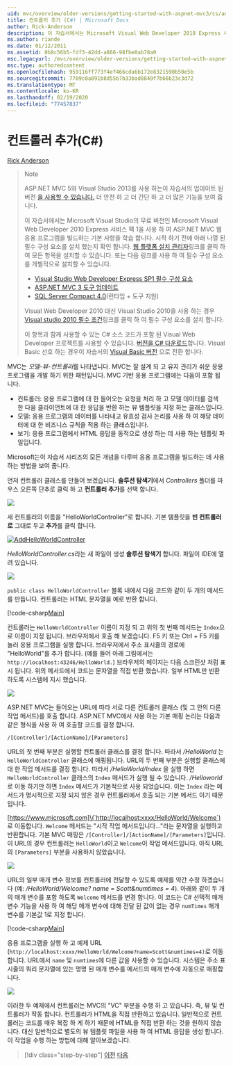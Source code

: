 ```yaml
---
uid: mvc/overview/older-versions/getting-started-with-aspnet-mvc3/cs/adding-a-controller
title: 컨트롤러 추가 (C#) | Microsoft Docs
author: Rick-Anderson
description: 이 자습서에서는 Microsoft Visual Web Developer 2010 Express 서비스 팩 1을 사용 하 여 ASP.NET MVC 웹 응용 프로그램을 빌드하는 기본 사항을 학습 합니다.
ms.author: riande
ms.date: 01/12/2011
ms.assetid: 0b8c56b5-fdf3-42dd-a866-98fbe0ab78a0
msc.legacyurl: /mvc/overview/older-versions/getting-started-with-aspnet-mvc3/cs/adding-a-controller
msc.type: authoredcontent
ms.openlocfilehash: 959116ff773f4ef466cda6b172e8321590b50e5b
ms.sourcegitcommit: 7709c0a091b8d55b7b33bad8849f7b66b23c3d72
ms.translationtype: MT
ms.contentlocale: ko-KR
ms.lasthandoff: 02/19/2020
ms.locfileid: "77457837"
---
```

# <a name="adding-a-controller-c"></a>컨트롤러 추가(C#)

[Rick Anderson](https://twitter.com/RickAndMSFT)

> > [!NOTE]
> > ASP.NET MVC 5와 Visual Studio 2013를 사용 하는이 자습서의 업데이트 된 버전 [을 사용할 수 있습니다.](../../../getting-started/introduction/getting-started.md) 더 안전 하 고 더 간단 하 고 더 많은 기능을 보여 줍니다.
> 
> 
> 이 자습서에서는 Microsoft Visual Studio의 무료 버전인 Microsoft Visual Web Developer 2010 Express 서비스 팩 1을 사용 하 여 ASP.NET MVC 웹 응용 프로그램을 빌드하는 기본 사항을 학습 합니다. 시작 하기 전에 아래 나열 된 필수 구성 요소를 설치 했는지 확인 합니다. [웹 플랫폼 설치 관리자](https://www.microsoft.com/web/gallery/install.aspx?appid=VWD2010SP1Pack)링크를 클릭 하 여 모든 항목을 설치할 수 있습니다. 또는 다음 링크를 사용 하 여 필수 구성 요소를 개별적으로 설치할 수 있습니다.
> 
> - [Visual Studio Web Developer Express SP1 필수 구성 요소](https://www.microsoft.com/web/gallery/install.aspx?appid=VWD2010SP1Pack)
> - [ASP.NET MVC 3 도구 업데이트](https://www.microsoft.com/web/gallery/install.aspx?appsxml=&amp;appid=MVC3)
> - [SQL Server Compact 4.0](https://www.microsoft.com/web/gallery/install.aspx?appid=SQLCE;SQLCEVSTools_4_0)(런타임 + 도구 지원)
> 
> Visual Web Developer 2010 대신 Visual Studio 2010을 사용 하는 경우 [Visual studio 2010 필수 조건](https://www.microsoft.com/web/gallery/install.aspx?appsxml=&amp;appid=VS2010SP1Pack)링크를 클릭 하 여 필수 구성 요소를 설치 합니다.
> 
> 이 항목과 함께 사용할 수 있는 C# 소스 코드가 포함 된 Visual Web Developer 프로젝트를 사용할 수 있습니다. [버전을 C# 다운로드](https://code.msdn.microsoft.com/Introduction-to-MVC-3-10d1b098)합니다. Visual Basic 선호 하는 경우이 자습서의 [Visual Basic 버전](../vb/intro-to-aspnet-mvc-3.md) 으로 전환 합니다.

MVC는 *모델-뷰-컨트롤러*를 나타냅니다. MVC는 잘 설계 되 고 유지 관리가 쉬운 응용 프로그램을 개발 하기 위한 패턴입니다. MVC 기반 응용 프로그램에는 다음이 포함 됩니다.

- 컨트롤러: 응용 프로그램에 대 한 들어오는 요청을 처리 하 고 모델 데이터를 검색 한 다음 클라이언트에 대 한 응답을 반환 하는 뷰 템플릿을 지정 하는 클래스입니다.
- 모델: 응용 프로그램의 데이터를 나타내고 유효성 검사 논리를 사용 하 여 해당 데이터에 대 한 비즈니스 규칙을 적용 하는 클래스입니다.
- 보기: 응용 프로그램에서 HTML 응답을 동적으로 생성 하는 데 사용 하는 템플릿 파일입니다.

Microsoft는이 자습서 시리즈의 모든 개념을 다루며 응용 프로그램을 빌드하는 데 사용 하는 방법을 보여 줍니다.

먼저 컨트롤러 클래스를 만들어 보겠습니다. **솔루션 탐색기**에서 *Controllers* 폴더를 마우스 오른쪽 단추로 클릭 하 고 **컨트롤러 추가**를 선택 합니다.

[![](adding-a-controller/_static/image2.png)](adding-a-controller/_static/image1.png)

새 컨트롤러의 이름을 "HelloWorldController"로 합니다. 기본 템플릿을 **빈 컨트롤러로** 그대로 두고 **추가**를 클릭 합니다.

[![AddHelloWorldController](adding-a-controller/_static/image4.png)](adding-a-controller/_static/image3.png)

*HelloWorldController.cs*라는 새 파일이 생성 **솔루션 탐색기** 합니다. 파일이 IDE에 열려 있습니다.

![](adding-a-controller/_static/image5.png)

`public class HelloWorldController` 블록 내에서 다음 코드와 같이 두 개의 메서드를 만듭니다. 컨트롤러는 HTML 문자열을 예로 반환 합니다.

[!code-csharp[Main](adding-a-controller/samples/sample1.cs)]

컨트롤러는 `HelloWorldController` 이름이 지정 되 고 위의 첫 번째 메서드는 `Index`으로 이름이 지정 됩니다. 브라우저에서 호출 해 보겠습니다. F5 키 또는 Ctrl + F5 키를 눌러 응용 프로그램을 실행 합니다. 브라우저에서 주소 표시줄의 경로에 "HelloWorld"를 추가 합니다. (예를 들어 아래 그림에서는 `http://localhost:43246/HelloWorld.`) 브라우저의 페이지는 다음 스크린샷 처럼 표시 됩니다. 위의 메서드에서 코드는 문자열을 직접 반환 했습니다. 일부 HTML만 반환 하도록 시스템에 지시 했습니다.

![](adding-a-controller/_static/image6.png)

ASP.NET MVC는 들어오는 URL에 따라 서로 다른 컨트롤러 클래스 (및 그 안의 다른 작업 메서드)를 호출 합니다. ASP.NET MVC에서 사용 하는 기본 매핑 논리는 다음과 같은 형식을 사용 하 여 호출할 코드를 결정 합니다.

`/[Controller]/[ActionName]/[Parameters]`

URL의 첫 번째 부분은 실행할 컨트롤러 클래스를 결정 합니다. 따라서 */HelloWorld* 는 `HelloWorldController` 클래스에 매핑됩니다. URL의 두 번째 부분은 실행할 클래스에 대 한 작업 메서드를 결정 합니다. 따라서 */HelloWorld/Index* 을 실행 하면 `HelloWorldController` 클래스의 `Index` 메서드가 실행 될 수 있습니다. */Helloworld* 로 이동 하기만 하면 `Index` 메서드가 기본적으로 사용 되었습니다. 이는 `Index` 라는 메서드가 명시적으로 지정 되지 않은 경우 컨트롤러에서 호출 되는 기본 메서드 이기 때문입니다.

[https://www.microsoft.com]\(`http://localhost:xxxx/HelloWorld/Welcome`) 로 이동합니다. `Welcome` 메서드는 "시작 작업 메서드입니다..."라는 문자열을 실행하고 반환합니다. 기본 MVC 매핑은 `/[Controller]/[ActionName]/[Parameters]`입니다. 이 URL의 경우 컨트롤러는 `HelloWorld`이고 `Welcome`이 작업 메서드입니다. 아직 URL의 `[Parameters]` 부분을 사용하지 않았습니다.

![](adding-a-controller/_static/image7.png)

URL의 일부 매개 변수 정보를 컨트롤러에 전달할 수 있도록 예제를 약간 수정 하겠습니다 (예: */HelloWorld/Welcome? name = Scott&amp;numtimes = 4*). 아래와 같이 두 개의 매개 변수를 포함 하도록 `Welcome` 메서드를 변경 합니다. 이 코드는 C# 선택적 매개 변수 기능을 사용 하 여 해당 매개 변수에 대해 전달 된 값이 없는 경우 `numTimes` 매개 변수를 기본값 1로 지정 합니다.

[!code-csharp[Main](adding-a-controller/samples/sample2.cs)]

응용 프로그램을 실행 하 고 예제 URL (`http://localhost:xxxx/HelloWorld/Welcome?name=Scott&numtimes=4)`로 이동 합니다. URL에서 `name` 및 `numtimes`에 다른 값을 사용할 수 있습니다. 시스템은 주소 표시줄의 쿼리 문자열에 있는 명명 된 매개 변수를 메서드의 매개 변수에 자동으로 매핑합니다.

![](adding-a-controller/_static/image8.png)

이러한 두 예제에서 컨트롤러는 MVC의 "VC" 부분을 수행 하 고 있습니다. 즉, 뷰 및 컨트롤러가 작동 합니다. 컨트롤러가 HTML을 직접 반환하고 있습니다. 일반적으로 컨트롤러는 코드를 매우 복잡 하 게 하기 때문에 HTML을 직접 반환 하는 것을 원하지 않습니다. 대신 일반적으로 별도의 뷰 템플릿 파일을 사용 하 여 HTML 응답을 생성 합니다. 이 작업을 수행 하는 방법에 대해 알아보겠습니다.

> [!div class="step-by-step"]
> [이전](intro-to-aspnet-mvc-3.md)
> [다음](adding-a-view.md)
